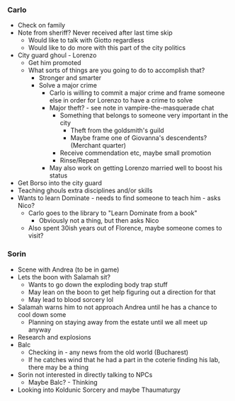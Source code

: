 ### Carlo
- Check on family
- Note from sheriff? Never received after last time skip
	- Would like to talk with Giotto regardless
	- Would like to do more with this part of the city politics
- City guard ghoul - Lorenzo
	- Get him promoted
	- What sorts of things are you going to do to accomplish that?
		- Stronger and smarter
		- Solve a major crime
			- Carlo is willing to commit a major crime and frame someone else in order for Lorenzo to have a crime to solve
			- Major theft? - see note in vampire-the-masquerade chat
				- Something that belongs to someone very important in the city
					- Theft from the goldsmith's guild
					- Maybe frame one of Giovanna's descendents? (Merchant quarter)
				- Receive commendation etc, maybe small promotion
				- Rinse/Repeat
			- May also work on getting Lorenzo married well to boost his status
- Get Borso into the city guard
- Teaching ghouls extra disciplines and/or skills
- Wants to learn Dominate - needs to find someone to teach him - asks Nico?
	- Carlo goes to the library to "Learn Dominate from a book"
		- Obviously not a thing, but then asks Nico
	- Also spent 30ish years out of Florence, maybe someone comes to visit?

### Sorin
- Scene with Andrea (to be in game)
- Lets the boon with Salamah sit?
	- Wants to go down the exploding body trap stuff
	- May lean on the boon to get help figuring out a direction for that
	- May lead to blood sorcery lol
- Salamah warns him to not approach Andrea until he has a chance to cool down some
	- Planning on staying away from the estate until we all meet up anyway
- Research and explosions
- Balc
	- Checking in - any news from the old world (Bucharest)
	- If he catches wind that he had a part in the coterie finding his lab, there may be a thing
- Sorin not interested in directly talking to NPCs
	- Maybe Balc? - Thinking
- Looking into Koldunic Sorcery and maybe Thaumaturgy

